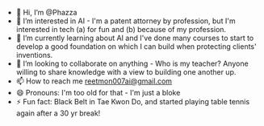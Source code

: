 - 👋 Hi, I’m @Phazza
- 👀 I’m interested in AI - I'm a patent attorney by profession, but I'm interested in tech (a) for fun and (b) because of my profession.
- 🌱 I’m currently learning about AI and I've done many courses to start to develop a good foundation on which I can build when protecting clients' inventions.
- 💞️ I’m looking to collaborate on anything - Who is my teacher?  Anyone willing to share knowledge with a view to building one another up.
- 📫 How to reach me reetmon007ai@gmail.com  
- 😄 Pronouns: I'm too old for that - I'm just a bloke
- ⚡ Fun fact: Black Belt in Tae Kwon Do, and started playing table tennis again after a 30 yr break!

<!---
Phazza/Phazza is a ✨ special ✨ repository because its `README.md` (this file) appears on your GitHub profile.
You can click the Preview link to take a look at your changes.
--->
